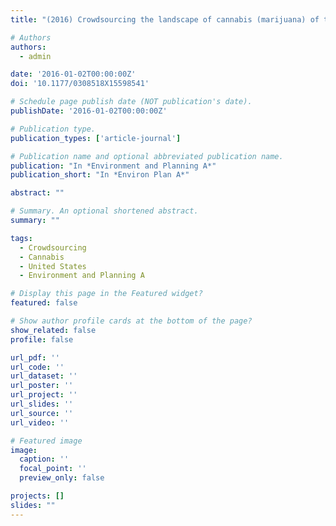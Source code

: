 ```yaml
---
title: "(2016) Crowdsourcing the landscape of cannabis (marijuana) of the contiguous United States. Environment and Planning A, 48(8), pp. 1449-1451"

# Authors
authors:
  - admin

date: '2016-01-02T00:00:00Z'
doi: '10.1177/0308518X15598541'

# Schedule page publish date (NOT publication's date).
publishDate: '2016-01-02T00:00:00Z'

# Publication type.
publication_types: ['article-journal']

# Publication name and optional abbreviated publication name.
publication: "In *Environment and Planning A*"
publication_short: "In *Environ Plan A*"

abstract: ""

# Summary. An optional shortened abstract.
summary: ""

tags:
  - Crowdsourcing
  - Cannabis
  - United States
  - Environment and Planning A

# Display this page in the Featured widget?
featured: false

# Show author profile cards at the bottom of the page?
show_related: false
profile: false

url_pdf: ''
url_code: ''
url_dataset: ''
url_poster: ''
url_project: ''
url_slides: ''
url_source: ''
url_video: ''

# Featured image
image:
  caption: ''
  focal_point: ''
  preview_only: false

projects: []
slides: ""
---
```

